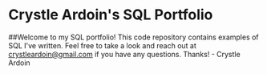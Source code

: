 # Crystle Ardoin's SQL Portfolio 

##Welcome to my SQL portfolio! This code repository contains examples of SQL I've written. Feel free to take a look and reach out at crystleardoin@gmail.com if you have any questions. Thanks! - Crystle Ardoin 
